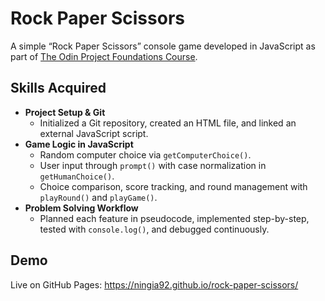# Rock Paper Scissors

A simple “Rock Paper Scissors” console game developed in JavaScript as part of [The Odin Project Foundations Course](https://www.theodinproject.com/lessons/foundations-rock-paper-scissors).

## Skills Acquired

- **Project Setup & Git**
  - Initialized a Git repository, created an HTML file, and linked an external JavaScript script.
- **Game Logic in JavaScript**
  - Random computer choice via `getComputerChoice()`.
  - User input through `prompt()` with case normalization in `getHumanChoice()`.
  - Choice comparison, score tracking, and round management with `playRound()` and `playGame()`.
- **Problem Solving Workflow**
  - Planned each feature in pseudocode, implemented step-by-step, tested with `console.log()`, and debugged continuously.

## Demo

Live on GitHub Pages: https://ningia92.github.io/rock-paper-scissors/